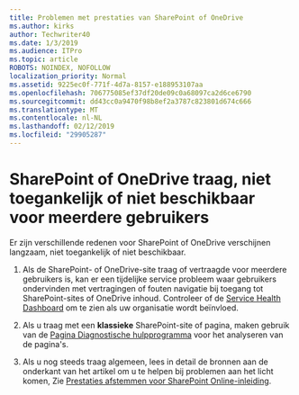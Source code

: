 ```yaml
---
title: Problemen met prestaties van SharePoint of OneDrive
ms.author: kirks
author: Techwriter40
ms.date: 1/3/2019
ms.audience: ITPro
ms.topic: article
ROBOTS: NOINDEX, NOFOLLOW
localization_priority: Normal
ms.assetid: 9225ec0f-771f-4d7a-8157-e188953107aa
ms.openlocfilehash: 706775085ef37df20de09c0a68097ca2d6ce6790
ms.sourcegitcommit: dd43cc0a9470f98b8ef2a3787c823801d674c666
ms.translationtype: MT
ms.contentlocale: nl-NL
ms.lasthandoff: 02/12/2019
ms.locfileid: "29905287"
---
```

# <a name="sharepoint-or-onedrive-slow-inaccessible-or-unavailable-for-multiple-users"></a>SharePoint of OneDrive traag, niet toegankelijk of niet beschikbaar voor meerdere gebruikers

Er zijn verschillende redenen voor SharePoint of OneDrive verschijnen langzaam, niet toegankelijk of niet beschikbaar. 
  
1. Als de SharePoint- of OneDrive-site traag of vertraagde voor meerdere gebruikers is, kan er een tijdelijke service probleem waar gebruikers ondervinden met vertragingen of fouten navigatie bij toegang tot SharePoint-sites of OneDrive inhoud. Controleer of de [Service Health Dashboard](https://admin.microsoft.com/AdminPortal/Home#/servicehealth) om te zien als uw organisatie wordt beïnvloed. 
  
2. Als u traag met een **klassieke** SharePoint-site of pagina, maken gebruik van de [Pagina Diagnostische hulpprogramma](https://aka.ms/perftool) voor het analyseren van de pagina's. 
  
3. Als u nog steeds traag algemeen, lees in detail de bronnen aan de onderkant van het artikel om u te helpen bij problemen aan het licht komen, Zie [Prestaties afstemmen voor SharePoint Online-inleiding](https://go.microsoft.com/fwlink/?linkid=2024334).
  

